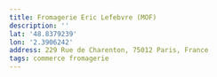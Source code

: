 ```yaml
---
title: Fromagerie Eric Lefebvre (MOF)
description: ''
lat: '48.8379239'
lon: '2.3906242'
address: 229 Rue de Charenton, 75012 Paris, France
tags: commerce fromagerie
---
```

